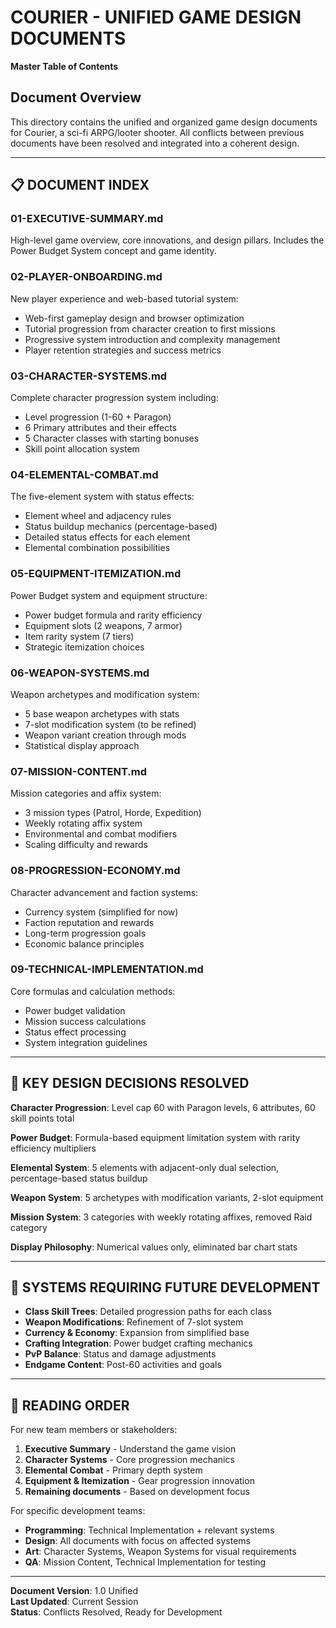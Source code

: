 # COURIER - UNIFIED GAME DESIGN DOCUMENTS
**Master Table of Contents**

## Document Overview

This directory contains the unified and organized game design documents for Courier, a sci-fi ARPG/looter shooter. All conflicts between previous documents have been resolved and integrated into a coherent design.

---

## 📋 DOCUMENT INDEX

### **01-EXECUTIVE-SUMMARY.md**
High-level game overview, core innovations, and design pillars. Includes the Power Budget System concept and game identity.

### **02-PLAYER-ONBOARDING.md**
New player experience and web-based tutorial system:
- Web-first gameplay design and browser optimization
- Tutorial progression from character creation to first missions
- Progressive system introduction and complexity management
- Player retention strategies and success metrics

### **03-CHARACTER-SYSTEMS.md**
Complete character progression system including:
- Level progression (1-60 + Paragon)
- 6 Primary attributes and their effects
- 5 Character classes with starting bonuses
- Skill point allocation system

### **04-ELEMENTAL-COMBAT.md**
The five-element system with status effects:
- Element wheel and adjacency rules
- Status buildup mechanics (percentage-based)
- Detailed status effects for each element
- Elemental combination possibilities

### **05-EQUIPMENT-ITEMIZATION.md**
Power Budget system and equipment structure:
- Power budget formula and rarity efficiency
- Equipment slots (2 weapons, 7 armor)
- Item rarity system (7 tiers)
- Strategic itemization choices

### **06-WEAPON-SYSTEMS.md**
Weapon archetypes and modification system:
- 5 base weapon archetypes with stats
- 7-slot modification system (to be refined)
- Weapon variant creation through mods
- Statistical display approach

### **07-MISSION-CONTENT.md**
Mission categories and affix system:
- 3 mission types (Patrol, Horde, Expedition)
- Weekly rotating affix system
- Environmental and combat modifiers
- Scaling difficulty and rewards

### **08-PROGRESSION-ECONOMY.md**
Character advancement and faction systems:
- Currency system (simplified for now)
- Faction reputation and rewards
- Long-term progression goals
- Economic balance principles

### **09-TECHNICAL-IMPLEMENTATION.md**
Core formulas and calculation methods:
- Power budget validation
- Mission success calculations
- Status effect processing
- System integration guidelines

---

## 🎯 KEY DESIGN DECISIONS RESOLVED

**Character Progression**: Level cap 60 with Paragon levels, 6 attributes, 60 skill points total

**Power Budget**: Formula-based equipment limitation system with rarity efficiency multipliers

**Elemental System**: 5 elements with adjacent-only dual selection, percentage-based status buildup

**Weapon System**: 5 archetypes with modification variants, 2-slot equipment

**Mission System**: 3 categories with weekly rotating affixes, removed Raid category

**Display Philosophy**: Numerical values only, eliminated bar chart stats

---

## 🔄 SYSTEMS REQUIRING FUTURE DEVELOPMENT

- **Class Skill Trees**: Detailed progression paths for each class
- **Weapon Modifications**: Refinement of 7-slot system
- **Currency & Economy**: Expansion from simplified base
- **Crafting Integration**: Power budget crafting mechanics
- **PvP Balance**: Status and damage adjustments
- **Endgame Content**: Post-60 activities and goals

---

## 📖 READING ORDER

For new team members or stakeholders:
1. **Executive Summary** - Understand the game vision
2. **Character Systems** - Core progression mechanics  
3. **Elemental Combat** - Primary depth system
4. **Equipment & Itemization** - Gear progression innovation
5. **Remaining documents** - Based on development focus

For specific development teams:
- **Programming**: Technical Implementation + relevant systems
- **Design**: All documents with focus on affected systems
- **Art**: Character Systems, Weapon Systems for visual requirements
- **QA**: Mission Content, Technical Implementation for testing

---

**Document Version**: 1.0 Unified  
**Last Updated**: Current Session  
**Status**: Conflicts Resolved, Ready for Development